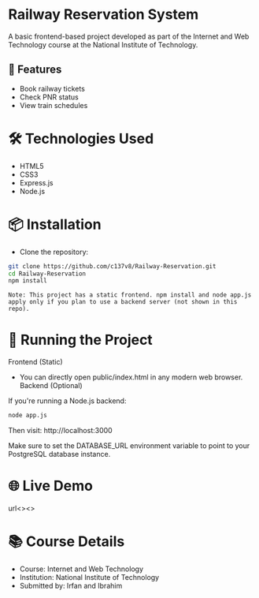 # Railway Reservation System

 A basic frontend-based project developed as part of the Internet and Web Technology course at the National Institute of Technology.
## 🚆 Features
- Book railway tickets
- Check PNR status
- View train schedules

# 🛠 Technologies Used
- HTML5
- CSS3
- Express.js
- Node.js

# 📦 Installation

- Clone the repository:

```bash
git clone https://github.com/c137v8/Railway-Reservation.git
cd Railway-Reservation
npm install
```
    Note: This project has a static frontend. npm install and node app.js apply only if you plan to use a backend server (not shown in this repo).

# 🚀 Running the Project
Frontend (Static)

- You can directly open public/index.html in any modern web browser.
Backend (Optional)

If you're running a Node.js backend:
```bash
node app.js
```
Then visit: http://localhost:3000

Make sure to set the DATABASE_URL environment variable to point to your PostgreSQL database instance.
# 🌐 Live Demo
url<><>
# 📚 Course Details
- Course: Internet and Web Technology
- Institution: National Institute of Technology
- Submitted by: Irfan and Ibrahim

